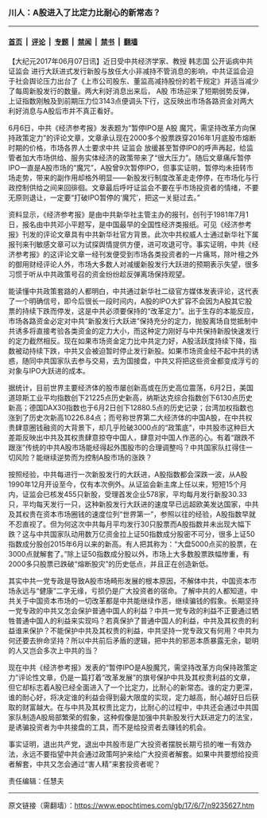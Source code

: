 ### 川人：A股进入了比定力比耐心的新常态？

---

#### [首页](../../../..?n9235627) &nbsp;|&nbsp; [评论](../../../../../epoch-comment?n9235627) &nbsp;|&nbsp; [专题](../../../../../epoch-special?n9235627) &nbsp;|&nbsp; [禁闻](../../../../../epoch-news?n9235627) &nbsp;|&nbsp; [禁书](../../../../../books?n9235627) &nbsp;|&nbsp; [翻墙](https://github.com/gfw-breaker/nogfw/blob/master/README.md?n9235627)


<div class="post_content" id="artbody" itemprop="articleBody">
 <!-- article content begin -->
 <p>
  【大纪元2017年06月07日讯】近日受中共经济学家、教授
  <ok href="https://www.epochtimes.com/gb/tag/%E9%9F%A9%E5%BF%97%E5%9B%BD.html">
   韩志国
  </ok>
  公开诟病中共
  <ok href="https://www.epochtimes.com/gb/tag/%E8%AF%81%E7%9B%91%E4%BC%9A.html">
   证监会
  </ok>
  进行大跃进式发行新股与放任大小非减持不管消息的影响，中共证监会迫于社会舆论压力出台了《上市公司股东、董监高减持股份的若干规定》并适当减少了每周新股发行的数量。两大利好消息出来后，
  <ok href="https://www.epochtimes.com/gb/tag/a%E8%82%A1.html">
   A股
  </ok>
  市场迎来了短期弱势反弹，上证指数刚触及到前期压力位3143点便调头下行，这反映出市场各路资金对两大利好消息与A股后市并不真正看好。
 </p>
 <p>
  6月6日，中共《经济参考报》发表题为“暂停IPO是
  <ok href="https://www.epochtimes.com/gb/tag/a%E8%82%A1.html">
   A股
  </ok>
  魔咒，需坚持改革方向保持政策定力”的评论文章，文章承认现在2000多个股票跌穿2016年1月底股市熔断时期的价格，市场各界人士要求中共
  <ok href="https://www.epochtimes.com/gb/tag/%E8%AF%81%E7%9B%91%E4%BC%9A.html">
   证监会
  </ok>
  放缓甚至暂停IPO的呼声再起，给监管者加大市场供给、服务实体经济的政策带来了“很大压力”。随后文章痛斥暂停IPO一直是A股市场的“魔咒”，A股曾9次暂停IPO，但事实证明，暂停均未扭转市场走势，带来的副作用却格外明显——新股发行制度改革走走停停，在市场化与行政控制供给之间来回徘徊。文章最后呼吁证监会不要在乎市场投资者的情绪，不要无原则退让，一定要“打破IPO暂停的‘魔咒’，把这一关挺过去。”
 </p>
 <p>
  资料显示，《经济参考报》是由中共新华社主管主办的报刊，创刊于1981年7月1日，报名由中共邓小平题写，是中国最早的全国性经济类报纸。可见《经济参考报》刊发的评论文章具有中共新华社官方背景。此次中共权威人士通过新华社下属报刊来刊敏感文章可以为试探舆情提供方便，进可攻退可守。事实证明，中共《经济参考报》的这评论文章一经刊发便受到市场各类投资者的一片痛骂，除叶檀之外的御用财经评论人外，市场大多数人对减缓新股发行大跃进的预期表示失望，很多习惯于听从中共政策号召的资金纷纷趁反弹离场保持观望。
 </p>
 <p>
  能读懂中共政策套路的人都明白，中共通过新华社二级官方媒体发表评论，这代表了一个明确信号，即今后很长一段时间内，A股的IPO大扩容不会因为A股其它股票的持续下跌而停发，这是中共必须要保持的“改革定力”。出于生存的本能反应，市场各路资金必定对中共“新股发行大跃进”保持充分的定力，抛股离场自觉抵制中共诱多将直接考验各类资金的定力大小，而这种定力刚好与中共保持新股快速发行的定力截然相反。现在如果市场资金定力比中共定力好，A股活跃度持续下降，指数被动持续下跌，中共又会被迫暂时停止发行新股。如果市场资金经不起中共的诱惑，随同中共国家队去参与交易，去为国接盘，中共又将把这些资金都变成浮亏的对象与IPO大跃进的成本。
 </p>
 <p>
  据统计，目前世界主要经济体的股市屡创新高或在历史高位震荡，6月2日，美国道琼斯工业平均指数创下21225点历史新高，纳斯达克综合指数创下6130点历史新高；德国DAX30指数也于6月2日创下12880.5点的历史记录；台湾加权指数也涨到了历史次新高10226.84点；而号称世界第二大经济体的中国A股，在中共权贵肆意圈钱融资的大背景下，却几乎险破3000点的“政策底”，中共股市这种巨大差距反映出中共及其权贵肆意掠夺中国人，肆意对中国人作恶的心。有着“跟跌不跟涨”传统的中共A股市场能经得起外围股市的合理调整吗？中共国家队扛得住一切风险？能继续逆势而为控制A股市场的涨跌？
 </p>
 <p>
  按照经验，中共每进行一次新股发行的大跃进，A股指数都会深跌一波，从A股1990年12月开设至今，仅有本次例外。从证监会新主席上任以来，短短15个月内，证监会已核发455只新股，受理首发企业578家，平均每月发行新股30.33只，平均每天发行一只，这种新股发行大跃进的速度早已远超欧美发达国家，中共及其权贵在资本市场圈钱的速度位列“世界第一”，参照以往的经验，A股指数早就不忍直视了。但为何这次中共每月平均发行30只股票而A股指数并未出现大幅下跌？这与中共国家队动用数万亿资金拉上证50指数成分股密不可分，很多上证50指数成分股创2015年6月以来的新高。有人把其称为：“大盘5000点买的股票，在3000点就解套了。”除上证50指数成分股以外，市场上大多数股票跌幅惨重，有2000多只股票已跌破“熔断股灾”的历史低点，并且正在创造新低。
 </p>
 <p>
  其实中共一党专政是导致A股市场畸形发展的根本原因，不解体中共，中国资本市场永远与“健康”二字无缘，亏损仍是广大投资者的宿命。了解中共的人都知道，中共关于中国资本市场的一切改革都是中共能继续作恶，继续骗钱的假象。长期坚持一党专政的中共又怎会保护普通中国人的利益？中共一党专政的利益不正要通过牺牲普通中国人的利益来实现吗？若真保护了普通中国人的利益，中共及其权贵的利益谁来保护？不能保护中共及其权贵的利益，中共坚持一党专政又有何用？中共为何还要去拚命坚持？所以中共前后矛盾的逻辑，把中共的邪恶本质暴露无余，聪明的人又岂会多次上中共的当？
 </p>
 <p>
  现在中共《经济参考报》发表的“暂停IPO是A股魔咒，需坚持改革方向保持政策定力”评论性文章，仍是一篇打着“改革发展”的旗号保护中共及其权贵利益的文章，但它却标志着A股已经全面进入了一个比定力，比耐心的新常态。谁的定力更深，谁的耐心好，将决定谁的利益会得到最大限度的实现，定力越高，耐心越好日后获取的财富越大。在与中共及其权贵比定力，比耐心的过程中，中共还会通过中共国家队制造A股局部繁荣的假象，这种假像是加强中共新股发行大跃进定力的法宝，是诱骗投资者为中共接盘的工具，而不是给投资者去赚钱的机会。
 </p>
 <p>
  事实证明，退出共产党，退出中共股市是广大投资者摆脱长期亏损的唯一有效办法，永远不要指望中共会通过政策呵护来给广大投资者解套。如果中共要想给投资者解套，中共又怎会通过“害人精”来套投资者呢？
 </p>
 <p>
  责任编辑：任慧夫
 </p>
 <!-- article content end -->
 <div id="below_article_ad">
 </div>
</div>


---

原文链接（需翻墙）：https://www.epochtimes.com/gb/17/6/7/n9235627.htm